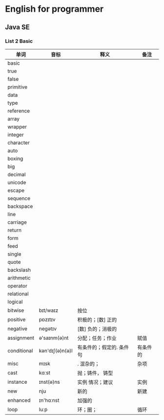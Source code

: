 # English for programmer
## Java SE 
### List 2 Basic

|单词|音标|释义|备注|
|---|---|---|---|
|basic||||
|true||||
|false||||121312
|primitive||||
|data||||
|type||||
|reference||||
|array||||
|wrapper||||
|integer||||
|character||||
|auto||||
|boxing||||
|big|| ||
|decimal||||
|unicode||||
|escape||||
|sequence||||
|backspace||||
|line||||
|carriage||||
|return| |||
|form||||
|feed||||     
|single||||
|quote||||
|backslash||||
|arithmetic||||
|operator||||
|relational||||     
|logical||||    
|bitwise|bɪt/waɪz|按位||
|positive|pɒzɪtɪv|积极的；[数] 正的||
|negative|negətɪv| [数] 负的；消极的||
|assignment|ə'saɪnm(ə)nt|分配；任务；作业|赋值|
|conditional|kən'dɪʃ(ə)n(ə)l| 有条件的；假定的. 条件句|有条件的|
|misc|mɪsk|. 混杂的；|杂项|
|cast|kɑːst|抛；铸件， 铸型||
|instance|ɪnst(ə)ns| 实例 情况；建议|实例|
|new|nju|新的|新建|
|enhanced|ɪn'hɑːnst|加强的||
|loop|luːp|环；圈；|循环|